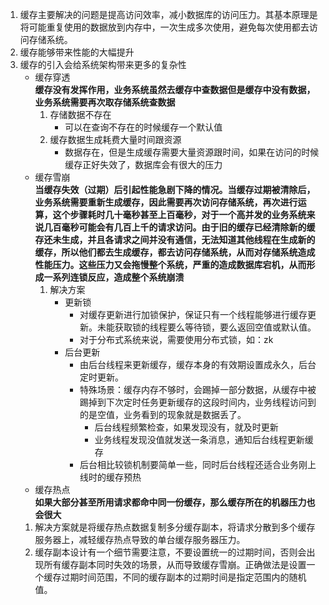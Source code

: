 1. 缓存主要解决的问题是提高访问效率，减小数据库的访问压力。其基本原理是将可能重复使用的数据放到内存中，一次生成多次使用，避免每次使用都去访问存储系统。
2. 缓存能够带来性能的大幅提升
3. 缓存的引入会给系统架构带来更多的复杂性
    - 缓存穿透  
    **缓存没有发挥作用，业务系统虽然去缓存中查数据但是缓存中没有数据，业务系统需要再次取存储系统查数据**
        1. 存储数据不存在
            * 可以在查询不存在的时候缓存一个默认值
        2. 缓存数据生成耗费大量时间跟资源
            * 数据存在，但是生成缓存需要大量资源跟时间，如果在访问的时候缓存正好失效了，数据库会有很大的压力
    - 缓存雪崩  
    **当缓存失效（过期）后引起性能急剧下降的情况。当缓存过期被清除后，业务系统需要重新生成缓存，因此需要再次访问存储系统，再次进行运算，这个步骤耗时几十毫秒甚至上百毫秒，对于一个高并发的业务系统来说几百毫秒可能会有几百上千的请求访问。由于旧的缓存已经清除新的缓存还未生成，并且各请求之间并没有通信，无法知道其他线程在生成新的缓存，所以他们都去生成缓存，都去访问存储系统，从而对存储系统造成性能压力。这些压力又会拖慢整个系统，严重的造成数据库宕机，从而形成一系列连锁反应，造成整个系统崩溃**
        1. 解决方案
            * 更新锁
                - 对缓存更新进行加锁保护，保证只有一个线程能够进行缓存更新。未能获取锁的线程要么等待锁，要么返回空值或默认值。
                - 对于分布式系统来说，需要使用分布式锁，如：zk
            * 后台更新
                - 由后台线程来更新缓存，缓存本身的有效期设置成永久，后台定时更新。
                - 特殊场景：缓存内存不够时，会踢掉一部分数据，从缓存中被踢掉到下次定时任务更新缓存的这段时间内，业务线程访问到的是空值，业务看到的现象就是数据丢了。
                    * 后台线程频繁检查，如果发现没有，就及时更新
                    * 业务线程发现没值就发送一条消息，通知后台线程更新缓存
                - 后台相比较锁机制要简单一些，同时后台线程还适合业务刚上线时的缓存预热
    - 缓存热点  
    **如果大部分甚至所用请求都命中同一份缓存，那么缓存所在的机器压力也会很大**
    1. 解决方案就是将缓存热点数据复制多分缓存副本，将请求分散到多个缓存服务器上，减轻缓存热点导致的单台缓存服务器压力。
    2. 缓存副本设计有一个细节需要注意，不要设置统一的过期时间，否则会出现所有缓存副本同时失效的场景，从而导致缓存雪崩。正确做法是设置一个缓存过期时间范围，不同的缓存副本的过期时间是指定范围内的随机值。